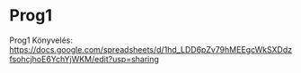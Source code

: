 # Prog1
Prog1
Könyvelés: https://docs.google.com/spreadsheets/d/1hd_LDD6pZv79hMEEgcWkSXDdzfsohcjhoE6YchYjWKM/edit?usp=sharing
